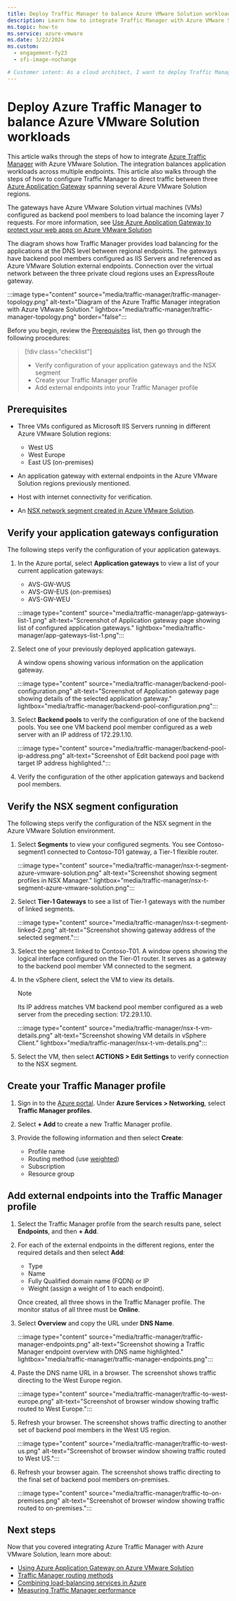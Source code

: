 ```yaml
---
title: Deploy Traffic Manager to balance Azure VMware Solution workloads
description: Learn how to integrate Traffic Manager with Azure VMware Solution to balance application workloads across multiple endpoints in different regions.
ms.topic: how-to
ms.service: azure-vmware
ms.date: 3/22/2024
ms.custom:
  - engagement-fy23
  - sfi-image-nochange

# Customer intent: As a cloud architect, I want to deploy Traffic Manager with Azure VMware Solution to balance application workloads, so that I can ensure optimal performance and availability across multiple regions.
---
```


# Deploy Azure Traffic Manager to balance Azure VMware Solution workloads

This article walks through the steps of how to integrate [Azure Traffic Manager](../traffic-manager/traffic-manager-overview.md) with Azure VMware Solution. The integration balances application workloads across multiple endpoints. This article also walks through the steps of how to configure Traffic Manager to direct traffic between three [Azure Application Gateway](../application-gateway/overview.md) spanning several Azure VMware Solution regions. 

The gateways have Azure VMware Solution virtual machines (VMs) configured as backend pool members to load balance the incoming layer 7 requests. For more information, see [Use Azure Application Gateway to protect your web apps on Azure VMware Solution](protect-azure-vmware-solution-with-application-gateway.md)

The diagram shows how Traffic Manager provides load balancing for the applications at the DNS level between regional endpoints. The gateways have backend pool members configured as IIS Servers and referenced as Azure VMware Solution external endpoints. Connection over the virtual network between the three private cloud regions uses an ExpressRoute gateway.   

:::image type="content" source="media/traffic-manager/traffic-manager-topology.png" alt-text="Diagram of the Azure Traffic Manager integration with Azure VMware Solution." lightbox="media/traffic-manager/traffic-manager-topology.png" border="false":::

Before you begin, review the [Prerequisites](#prerequisites) list, then go through the following procedures:

> [!div class="checklist"]
> * Verify configuration of your application gateways and the NSX segment
> * Create your Traffic Manager profile
> * Add external endpoints into your Traffic Manager profile

## Prerequisites

- Three VMs configured as Microsoft IIS Servers running in different Azure VMware Solution regions: 
   - West US
   - West Europe
   - East US (on-premises) 

- An application gateway with external endpoints in the Azure VMware Solution regions previously mentioned.

- Host with internet connectivity for verification. 

- An [NSX network segment created in Azure VMware Solution](tutorial-nsx-t-network-segment.md).

## Verify your application gateways configuration

The following steps verify the configuration of your application gateways.

1. In the Azure portal, select **Application gateways** to view a list of your current application gateways:

   - AVS-GW-WUS
   - AVS-GW-EUS (on-premises)
   - AVS-GW-WEU

   :::image type="content" source="media/traffic-manager/app-gateways-list-1.png" alt-text="Screenshot of Application gateway page showing list of configured application gateways." lightbox="media/traffic-manager/app-gateways-list-1.png":::

1. Select one of your previously deployed application gateways. 

   A window opens showing various information on the application gateway. 

   :::image type="content" source="media/traffic-manager/backend-pool-configuration.png" alt-text="Screenshot of Application gateway page showing details of the selected application gateway." lightbox="media/traffic-manager/backend-pool-configuration.png":::

1. Select **Backend pools** to verify the configuration of one of the backend pools. You see one VM backend pool member configured as a web server with an IP address of 172.29.1.10.
 
   :::image type="content" source="media/traffic-manager/backend-pool-ip-address.png" alt-text="Screenshot of Edit backend pool page with target IP address highlighted.":::

1. Verify the configuration of the other application gateways and backend pool members. 

## Verify the NSX segment configuration

The following steps verify the configuration of the NSX segment in the Azure VMware Solution environment.

1. Select **Segments** to view your configured segments.  You see Contoso-segment1 connected to Contoso-T01 gateway, a Tier-1 flexible router.

   :::image type="content" source="media/traffic-manager/nsx-t-segment-azure-vmware-solution.png" alt-text="Screenshot showing segment profiles in NSX Manager." lightbox="media/traffic-manager/nsx-t-segment-azure-vmware-solution.png":::    

1. Select **Tier-1 Gateways** to see a list of Tier-1 gateways with the number of linked segments. 

   :::image type="content" source="media/traffic-manager/nsx-t-segment-linked-2.png" alt-text="Screenshot showing gateway address of the selected segment.":::    

1. Select the segment linked to Contoso-T01. A window opens showing the logical interface configured on the Tier-01 router. It serves as a gateway to the backend pool member VM connected to the segment.

1. In the vSphere client, select the VM to view its details. 

   >[!NOTE]
   >Its IP address matches VM backend pool member configured as a web server from the preceding section: 172.29.1.10.

   :::image type="content" source="media/traffic-manager/nsx-t-vm-details.png" alt-text="Screenshot showing VM details in vSphere Client." lightbox="media/traffic-manager/nsx-t-vm-details.png":::    

4. Select the VM, then select **ACTIONS > Edit Settings** to verify connection to the NSX segment.

## Create your Traffic Manager profile

1. Sign in to the [Azure portal](https://rc.portal.azure.com/#home). Under **Azure Services > Networking**, select **Traffic Manager profiles**.

2. Select **+ Add** to create a new Traffic Manager profile.
 
3. Provide the following information and then select **Create**:

   - Profile name
   - Routing method (use [weighted](../traffic-manager/traffic-manager-routing-methods.md))
   - Subscription
   - Resource group

## Add external endpoints into the Traffic Manager profile

1. Select the Traffic Manager profile from the search results pane, select **Endpoints**, and then **+ Add**.

1. For each of the external endpoints in the different regions, enter the required details and then select **Add**: 
   - Type
   - Name
   - Fully Qualified domain name (FQDN) or IP
   - Weight (assign a weight of 1 to each endpoint). 

   Once created, all three shows in the Traffic Manager profile. The monitor status of all three must be **Online**.

3. Select **Overview** and copy the URL under **DNS Name**.

   :::image type="content" source="media/traffic-manager/traffic-manager-endpoints.png" alt-text="Screenshot showing a Traffic Manager endpoint overview with DNS name highlighted." lightbox="media/traffic-manager/traffic-manager-endpoints.png"::: 

4. Paste the DNS name URL in a browser. The screenshot shows traffic directing to the West Europe region.

   :::image type="content" source="media/traffic-manager/traffic-to-west-europe.png" alt-text="Screenshot of browser window showing traffic routed to West Europe."::: 

5. Refresh your browser. The screenshot shows traffic directing to another set of backend pool members in the West US region.

   :::image type="content" source="media/traffic-manager/traffic-to-west-us.png" alt-text="Screenshot of browser window showing traffic routed to West US."::: 

6. Refresh your browser again. The screenshot shows traffic directing to the final set of backend pool members on-premises.

   :::image type="content" source="media/traffic-manager/traffic-to-on-premises.png" alt-text="Screenshot of browser window showing traffic routed to on-premises.":::

## Next steps

Now that you covered integrating Azure Traffic Manager with Azure VMware Solution, learn more about:

- [Using Azure Application Gateway on Azure VMware Solution](protect-azure-vmware-solution-with-application-gateway.md)
- [Traffic Manager routing methods](../traffic-manager/traffic-manager-routing-methods.md)
- [Combining load-balancing services in Azure](../traffic-manager/traffic-manager-load-balancing-azure.md)
- [Measuring Traffic Manager performance](../traffic-manager/traffic-manager-performance-considerations.md)
